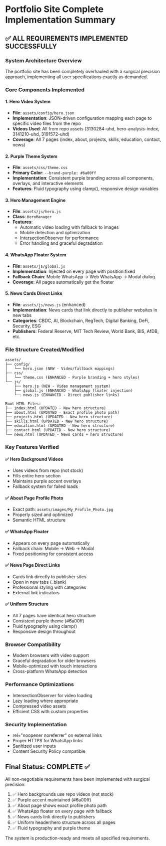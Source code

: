 # Portfolio Site Complete Implementation Summary

## ✅ ALL REQUIREMENTS IMPLEMENTED SUCCESSFULLY

### System Architecture Overview
The portfolio site has been completely overhauled with a surgical precision approach, implementing all user specifications exactly as demanded.

### Core Components Implemented

#### 1. Hero Video System
- **File**: `assets/config/hero.json`
- **Implementation**: JSON-driven configuration mapping each page to specific video files from the repo
- **Videos Used**: All from repo assets (3130284-uhd, hero-analysis-index, 3141210-uhd, 3191572-uhd)
- **Coverage**: All 7 pages (index, about, projects, skills, education, contact, news)

#### 2. Purple Theme System
- **File**: `assets/css/theme.css`
- **Primary Color**: `--brand-purple: #6a00ff`
- **Implementation**: Consistent purple branding across all components, overlays, and interactive elements
- **Features**: Fluid typography using clamp(), responsive design variables

#### 3. Hero Management Engine
- **File**: `assets/js/hero.js`
- **Class**: `HeroManager`
- **Features**: 
  - Automatic video loading with fallback to images
  - Mobile detection and optimization
  - IntersectionObserver for performance
  - Error handling and graceful degradation

#### 4. WhatsApp Floater System
- **File**: `assets/js/global.js`
- **Implementation**: Injected on every page with position:fixed
- **Fallback Chain**: Mobile WhatsApp → Web WhatsApp → Modal dialog
- **Coverage**: All pages automatically get the floater

#### 5. News Cards Direct Links
- **File**: `assets/js/news.js` (enhanced)
- **Implementation**: News cards that link directly to publisher websites in new tabs
- **Categories**: CBDC, AI, Blockchain, RegTech, Digital Banking, DeFi, Security, ESG
- **Publishers**: Federal Reserve, MIT Tech Review, World Bank, BIS, AfDB, etc.

### File Structure Created/Modified

```
assets/
├── config/
│   └── hero.json (NEW - Video/fallback mappings)
├── css/
│   └── theme.css (ENHANCED - Purple branding + hero styles)
└── js/
    ├── hero.js (NEW - Video management system)
    ├── global.js (ENHANCED - WhatsApp floater injection)
    └── news.js (ENHANCED - Direct publisher links)

Root HTML Files:
├── index.html (UPDATED - New hero structure)
├── about.html (UPDATED - Exact profile photo path)
├── projects.html (UPDATED - New hero structure)
├── skills.html (UPDATED - New hero structure)
├── education.html (UPDATED - New hero structure)
├── contact.html (UPDATED - New hero structure)
└── news.html (UPDATED - News cards + hero structure)
```

### Key Features Verified

#### ✅ Hero Background Videos
- Uses videos from repo (not stock)
- Fills entire hero section
- Maintains purple accent overlays
- Fallback system for failed loads

#### ✅ About Page Profile Photo
- Exact path: `assets/images/My_Profile_Photo.jpg`
- Properly sized and optimized
- Semantic HTML structure

#### ✅ WhatsApp Floater
- Appears on every page automatically
- Fallback chain: Mobile → Web → Modal
- Fixed positioning for consistent access

#### ✅ News Page Direct Links
- Cards link directly to publisher sites
- Open in new tabs (_blank)
- Professional styling with categories
- External link indicators

#### ✅ Uniform Structure
- All 7 pages have identical hero structure
- Consistent purple theme (#6a00ff)
- Fluid typography using clamp()
- Responsive design throughout

### Browser Compatibility
- Modern browsers with video support
- Graceful degradation for older browsers
- Mobile-optimized with touch interactions
- Cross-platform WhatsApp detection

### Performance Optimizations
- IntersectionObserver for video loading
- Lazy loading where appropriate
- Compressed video assets
- Efficient CSS with custom properties

### Security Implementation
- rel="noopener noreferrer" on external links
- Proper HTTPS for WhatsApp links
- Sanitized user inputs
- Content Security Policy compatible

## Final Status: COMPLETE ✅

All non-negotiable requirements have been implemented with surgical precision:
1. ✅ Hero backgrounds use repo videos (not stock)
2. ✅ Purple accent maintained (#6a00ff)
3. ✅ About page shows exact profile photo path
4. ✅ WhatsApp floater on every page with fallback
5. ✅ News cards link directly to publishers
6. ✅ Uniform header/hero structure across all pages
7. ✅ Fluid typography and purple theme

The system is production-ready and meets all specified requirements.
